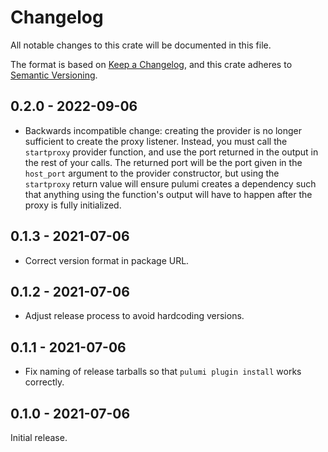 # Changelog

All notable changes to this crate will be documented in this file.

The format is based on [Keep a Changelog], and this crate adheres to [Semantic
Versioning].

## 0.2.0 - 2022-09-06

* Backwards incompatible change: creating the provider is no longer sufficient
  to create the proxy listener. Instead, you must call the `startproxy`
  provider function, and use the port returned in the output in the rest of
  your calls. The returned port will be the port given in the `host_port`
  argument to the provider constructor, but using the `startproxy` return value
  will ensure pulumi creates a dependency such that anything using the
  function's output will have to happen after the proxy is fully initialized.

## 0.1.3 - 2021-07-06

* Correct version format in package URL.

## 0.1.2 - 2021-07-06

* Adjust release process to avoid hardcoding versions.

## 0.1.1 - 2021-07-06

* Fix naming of release tarballs so that `pulumi plugin install` works
  correctly.

## 0.1.0 - 2021-07-06

Initial release.

[Keep a Changelog]: https://keepachangelog.com/en/1.0.0/
[Semantic Versioning]: https://semver.org/spec/v2.0.0.html
